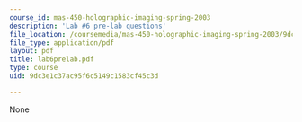 ```yaml
---
course_id: mas-450-holographic-imaging-spring-2003
description: 'Lab #6 pre-lab questions'
file_location: /coursemedia/mas-450-holographic-imaging-spring-2003/9dc3e1c37ac95f6c5149c1583cf45c3d_lab6prelab.pdf
file_type: application/pdf
layout: pdf
title: lab6prelab.pdf
type: course
uid: 9dc3e1c37ac95f6c5149c1583cf45c3d

---
```

None
